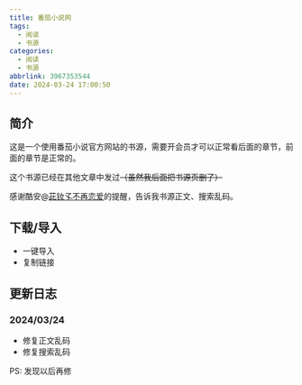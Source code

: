```yaml
---
title: 番茄小说网
tags:
  - 阅读
  - 书源
categories:
  - 阅读
  - 书源
abbrlink: 3967353544
date: 2024-03-24 17:00:50
---
```

## 简介
这是一个使用番茄小说官方网站的书源，需要开会员才可以正常看后面的章节，前面的章节是正常的。

这个书源已经在其他文章中发过~~（虽然我后面把书源页删了）~~

感谢酷安@[茈钕孓不再恋爱](https://www.coolapk.com/u/22289064)的提醒，告诉我书源正文、搜索乱码。

## 下载/导入
  - <a onclick='legado("https://gist.github.com/xireiki/192d9aa417f023772a9324e57a934a86/raw/17d95c5cd7f11f9a89f99cb0b0be4fdc4cba911f/fanqie.json")'>一键导入</a>
  - <a onclick='legado("https://gist.github.com/xireiki/192d9aa417f023772a9324e57a934a86/raw/17d95c5cd7f11f9a89f99cb0b0be4fdc4cba911f/fanqie.json","copy")'>复制链接</a>

## 更新日志

### 2024/03/24
  - 修复正文乱码
  - 修复搜索乱码

PS: 发现以后再修

